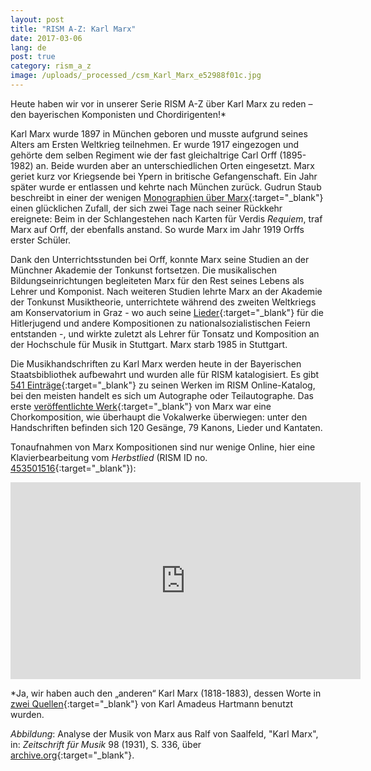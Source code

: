 ```yaml
---
layout: post
title: "RISM A-Z: Karl Marx"
date: 2017-03-06
lang: de
post: true
category: rism_a_z
image: /uploads/_processed_/csm_Karl_Marx_e52988f01c.jpg
---
```



Heute haben wir vor in unserer Serie RISM A-Z über Karl Marx zu reden – den bayerischen Komponisten und Chordirigenten!\*

Karl Marx wurde 1897 in München geboren und musste aufgrund seines Alters am Ersten Weltkrieg teilnehmen. Er wurde 1917 eingezogen und gehörte dem selben Regiment wie der fast gleichaltrige Carl Orff (1895-1982) an. Beide wurden aber an unterschiedlichen Orten eingesetzt. Marx geriet kurz vor Kriegsende bei Ypern in britische Gefangenschaft. Ein Jahr später wurde er entlassen und kehrte nach München zurück. Gudrun Staub beschreibt in einer der wenigen [Monographien über Marx](http://www.worldcat.org/oclc/611203635){:target="_blank"} einen glücklichen Zufall, der sich zwei Tage nach seiner Rückkehr ereignete: Beim in der Schlangestehen nach Karten für Verdis _Requiem_, traf Marx auf Orff, der ebenfalls anstand. So wurde Marx im Jahr 1919 Orffs erster Schüler.

Dank den Unterrichtsstunden bei Orff, konnte Marx seine Studien an der Münchner Akademie der Tonkunst fortsetzen. Die musikalischen Bildungseinrichtungen begleiteten Marx für den Rest seines Lebens als Lehrer und Komponist. Nach weiteren Studien lehrte Marx an der Akademie der Tonkunst Musiktheorie, unterrichtete während des zweiten Weltkriegs am Konservatorium in Graz - wo auch seine [Lieder](https://books.google.de/books?id=2UrnCwAAQBAJ&lpg=PP1&hl=de&pg=PA138#v=snippet&q=%22karl%20marx%22&f=false){:target="_blank"} für die Hitlerjugend und andere Kompositionen zu nationalsozialistischen Feiern entstanden -, und wirkte zuletzt als Lehrer für Tonsatz und Komposition an der Hochschule für Musik in Stuttgart. Marx starb 1985 in Stuttgart.

Die Musikhandschriften zu Karl Marx werden heute in der Bayerischen Staatsbibliothek aufbewahrt und wurden alle für RISM katalogisiert. Es gibt [541 Einträge](https://opac.rism.info/search?View=rism&author=118731521){:target="_blank"} zu seinen Werken im RISM Online-Katalog, bei den meisten handelt es sich um Autographe oder Teilautographe. Das erste [veröffentlichte Werk](https://opac.rism.info/search?id=453501331){:target="_blank"} von Marx war eine Chorkomposition, wie überhaupt die Vokalwerke überwiegen: unter den Handschriften befinden sich 120 Gesänge, 79 Kanons, Lieder und Kantaten.



Tonaufnahmen von Marx Kompositionen sind nur wenige Online, hier eine Klavierbearbeitung vom _Herbstlied_ (RISM ID no. [453501516](https://opac.rism.info/search?id=453501516){:target="_blank"}):

<iframe width="560" height="315" src="https://www.youtube.com/embed/iFLGKH40OQc" frameborder="0" allowfullscreen></iframe>





\*Ja, wir haben auch den „anderen“ Karl Marx (1818-1883), dessen Worte in [zwei Quellen](https://opac.rism.info/search?id=456081447){:target="_blank"} von Karl Amadeus Hartmann benutzt wurden.



_Abbildung_: Analyse der Musik von Marx aus Ralf von Saalfeld, "Karl Marx", in: _Zeitschrift für Musik_ 98 (1931), S. 336, über [archive.org](https://archive.org/stream/NeueZeitschriftFuerMusik1931Jg98#page/n427/mode/2up){:target="_blank"}.







<script type="text/javascript">var switchTo5x=true;</script><script type="text/javascript" src="http://w.sharethis.com/button/buttons.js"></script><script type="text/javascript">stLight.options({publisher: "9b601438-1ce1-49d8-bfd7-9cff5df54c17", doNotHash: false, doNotCopy: false, hashAddressBar: false});</script>